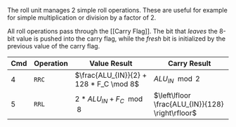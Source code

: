 The roll unit manages 2 simple roll operations. These are useful for example for simple multiplication or division by a factor of 2.

All roll operations pass through the [[Carry Flag]]. The bit that _leaves_ the 8-bit value is pushed into the carry flag, while the _fresh_ bit is initialized by the previous value of the carry flag.

| Cmd | Operation | Value Result                            | Carry Result                                      |
| --- | --------- | --------------------------------------- | ------------------------------------------------- |
| 4   | `RRC`     | $\frac{ALU_{IN}}{2} + 128 * F_C \mod 8$ | $ALU_{IN} \mod 2$                                 |
| 5   | `RRL`     | $2 * ALU_{IN} + F_C \mod 8$             | $\left\lfloor \frac{ALU_{IN}}{128} \right\rfloor$ |
